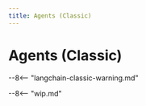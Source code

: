 ```yaml
---
title: Agents (Classic)
---
```


# Agents (Classic)

--8<-- "langchain-classic-warning.md"

<!-- Copied from https://python.langchain.com/api_reference/langchain/agents.html -->

--8<-- "wip.md"
<!-- ::: langchain_classic.agents -->
